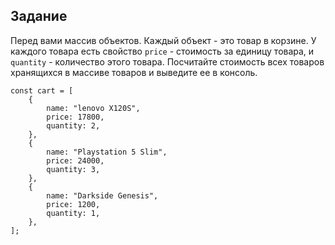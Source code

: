## Задание

Перед вами массив объектов. Каждый объект - это товар в корзине. У каждого товара есть свойство
`price` - стоимость за единицу товара, и `quantity` - количество этого товара.
Посчитайте стоимость всех товаров хранящихся в массиве товаров и выведите ее в консоль.

```
const cart = [
    {
        name: "lenovo X120S",
        price: 17800,
        quantity: 2,
    },
    {
        name: "Playstation 5 Slim",
        price: 24000,
        quantity: 3,
    },
    {
        name: "Darkside Genesis",
        price: 1200,
        quantity: 1,
    },
];        
```


